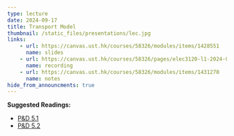 ```yaml
---
type: lecture
date: 2024-09-17
title: Transport Model
thumbnail: /static_files/presentations/lec.jpg
links: 
    - url: https://canvas.ust.hk/courses/58326/modules/items/1428551
      name: slides
    - url: https://canvas.ust.hk/courses/58326/pages/elec3120-l1-2024-09-17-15-00
      name: recording
    - url: https://canvas.ust.hk/courses/58326/modules/items/1431270
      name: notes
hide_from_announcments: true
---
```

**Suggested Readings:**
- [P&D 5.1](https://book.systemsapproach.org/e2e/udp.html)
- [P&D 5.2](https://book.systemsapproach.org/e2e/tcp.html)
